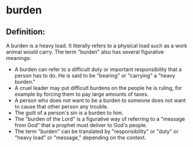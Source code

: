 # burden #

## Definition: ##

A burden is a heavy load. It literally refers to a physical load such as a work animal would carry. The term "burden" also has several figurative meanings:

* A burden can refer to a difficult duty or important responsibility that a person has to do. He is said to be "bearing" or "carrying" a "heavy burden."
* A cruel leader may put difficult burdens on the people he is ruling, for example by forcing them to pay large amounts of taxes.
* A person who does not want to be a burden to someone does not want to cause that other person any trouble.
* The guilt of a person's sin is a burden to him.
* The "burden of the Lord" is a figurative way of referring to a "message from God" that a prophet must deliver to God's people.
* The term "burden" can be translated by "responsibility" or "duty" or "heavy load" or "message," depending on the context.


